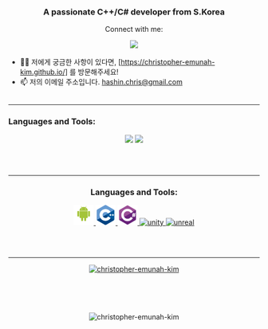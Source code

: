 <!--
**Christopher-Emunah-Kim/Christopher-Emunah-Kim** is a ✨ _special_ ✨ repository because its `README.md` (this file) appears on your GitHub profile.

Here are some ideas to get you started:

- 🔭 I’m currently working on ...
- 🌱 I’m currently learning ...
- 👯 I’m looking to collaborate on ...
- 🤔 I’m looking for help with ...
- 💬 Ask me about ...
- 📫 How to reach me: ...
- 😄 Pronouns: ...
- ⚡ Fun fact: ...
-->
<h3 align="center">A passionate C++/C# developer from S.Korea</h3>

<p align="center">Connect with me:</h3>


<p align="center">
  <img src="https://capsule-render.vercel.app/api?type=waving&height=260&color=gradient&text=I%20am%20Christopher%20Kim%20:)&reversal=false&section=header&textBg=false&fontAlignY=42&descAlign=39" />
  
</p>

- 👨‍💻 저에게 궁금한 사항이 있다면, [https://christopher-emunah-kim.github.io/] 를 방문해주세요!
- 📫 저의 이메일 주소입니다. hashin.chris@gmail.com
<br/><br/>
--------------------------------------

<h3 align="left">Languages and Tools:</h3>

<p align="center">
<img src="https://github-readme-stats.vercel.app/api?username=Christopher-Emunah-Kim">  
<img src="https://github-readme-stats.vercel.app/api/top-langs/?username=Christopher-Emunah-Kim&layout=compact">
</p>
<br/><br/>

--------------------------------------

<h3 align="center">Languages and Tools:</h3>
<p align="center"> <a href="https://developer.android.com" target="_blank" rel="noreferrer"> <img src="https://raw.githubusercontent.com/devicons/devicon/master/icons/android/android-original-wordmark.svg" alt="android" width="40" height="40"/> </a> <a href="https://www.w3schools.com/cpp/" target="_blank" rel="noreferrer"> <img src="https://raw.githubusercontent.com/devicons/devicon/master/icons/cplusplus/cplusplus-original.svg" alt="cplusplus" width="40" height="40"/> </a> <a href="https://www.w3schools.com/cs/" target="_blank" rel="noreferrer"> <img src="https://raw.githubusercontent.com/devicons/devicon/master/icons/csharp/csharp-original.svg" alt="csharp" width="40" height="40"/> </a> <a href="https://unity.com/" target="_blank" rel="noreferrer"> <img src="https://www.vectorlogo.zone/logos/unity3d/unity3d-icon.svg" alt="unity" width="40" height="40"/> </a> <a href="https://unrealengine.com/" target="_blank" rel="noreferrer"> <img src="https://raw.githubusercontent.com/kenangundogan/fontisto/036b7eca71aab1bef8e6a0518f7329f13ed62f6b/icons/svg/brand/unreal-engine.svg" alt="unreal" width="40" height="40"/> </a> </p>
<p align="center">
</p
<p align="center">
</p>
<br/><br/>

--------------------------------------

<p align="center"> <a href="https://github.com/ryo-ma/github-profile-trophy"><img src="https://github-profile-trophy.vercel.app/?username=christopher-emunah-kim" alt="christopher-emunah-kim" /></a> </p>


<br/><br/><br/>



            

<p align="center"> <img src="https://komarev.com/ghpvc/?username=christopher-emunah-kim&label=Profile%20views&color=0e75b6&style=flat" alt="christopher-emunah-kim" /> </p>
